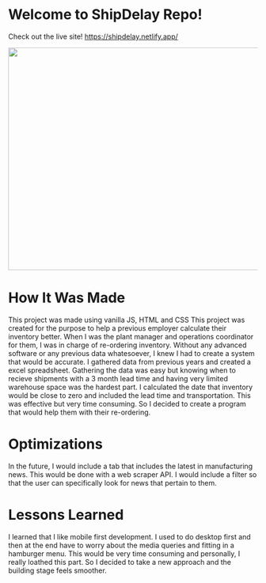 # Welcome to ShipDelay Repo!

Check out the live site!
https://shipdelay.netlify.app/

<img src="github%20jcproperties.png" width="650" height="450">

# How It Was Made
This project was made using vanilla JS, HTML and CSS
This project was created for the purpose to help a previous employer calculate their inventory better. When I was the plant manager and operations coordinator for them, I was in charge of re-ordering inventory. Without any advanced software or any previous data whatesoever, I knew I had to create a system that would be accurate. I gathered data from previous years and created a excel spreadsheet. Gathering the data was easy but knowing when to recieve shipments with a 3 month lead time and having very limited warehouse space was the hardest part. I calculated the date that inventory would be close to zero and included the lead time and transportation. This was effective but very time consuming. So I decided to create a program that would help them with their re-ordering. 

# Optimizations 
In the future, I would include a tab that includes the latest in manufacturing news. This would be done with a web scraper API. I would include a filter so that the user can specifically look for news that pertain to them. 

# Lessons Learned 
I learned that I like mobile first development. I used to do desktop first and then at the end have to worry about the media queries and fitting in a hamburger menu. This would be very time consuming and personally, I really loathed this part. So I decided to take a new approach and the building stage feels smoother. 

